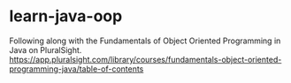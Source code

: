 # learn-java-oop

Following along with the Fundamentals of Object Oriented Programming in Java on PluralSight.
https://app.pluralsight.com/library/courses/fundamentals-object-oriented-programming-java/table-of-contents
